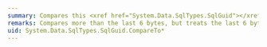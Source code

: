 ```yaml
---
summary: Compares this <xref href="System.Data.SqlTypes.SqlGuid"></xref> structure to the supplied object and returns an indication of their relative values.
remarks: Compares more than the last 6 bytes, but treats the last 6 bytes as the most significant ones in comparisons.
uid: System.Data.SqlTypes.SqlGuid.CompareTo*
---
```

